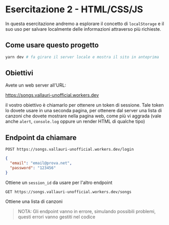 # Esercitazione 2 - HTML/CSS/JS

In questa esercitazione andremo a esplorare il concetto di `localStorage` e
il suo uso per salvare localmente delle informazioni attraverso più richieste.

## Come usare questo progetto

``` bash
yarn dev # fa girare il server locale e mostra il sito in anteprima
```

## Obiettivi

Avete un web server all'URL: 

https://songs.vallauri-unofficial.workers.dev

il vostro obiettivo è chiamarlo per ottenere un token di sessione. Tale token lo dovete usare in una seconda pagina, per ottenere dal server una lista di canzoni che dovete mostrare nella pagina web, come più vi aggrada (vale anche `alert`, `console.log` oppure un render HTML di qualche tipo)

## Endpoint da chiamare

`POST https://songs.vallauri-unofficial.workers.dev/login`
``` JSON
{
  "email": "email@prova.net",
  "password": "123456"
}
```
Ottiene un `session_id` da usare per l'altro endpoint

`GET https://songs.vallauri-unofficial.workers.dev/songs`

Ottiene una lista di canzoni

> NOTA: Gli endpoint vanno in errore, simulando possibili problemi, questi errori vanno gestiti nel codice